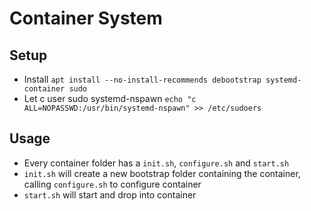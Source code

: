 # Container System

## Setup
* Install `apt install --no-install-recommends debootstrap systemd-container sudo`
* Let c user sudo systemd-nspawn `echo "c	ALL=NOPASSWD:/usr/bin/systemd-nspawn" >> /etc/sudoers`

## Usage
* Every container folder has a `init.sh`, `configure.sh` and `start.sh`
* `init.sh` will create a new bootstrap folder containing the container, calling `configure.sh` to configure container
* `start.sh` will start and drop into container

